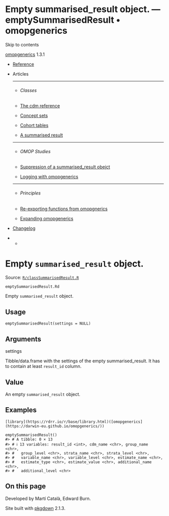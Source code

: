 # Empty summarised_result object. — emptySummarisedResult • omopgenerics

Skip to contents

[omopgenerics](../index.html) 1.3.1

  * [Reference](../reference/index.html)
  * Articles
    * * * *

    * ###### Classes

    * [The cdm reference](../articles/cdm_reference.html)
    * [Concept sets](../articles/codelists.html)
    * [Cohort tables](../articles/cohorts.html)
    * [A summarised result](../articles/summarised_result.html)
    * * * *

    * ###### OMOP Studies

    * [Suppression of a summarised_result obejct](../articles/suppression.html)
    * [Logging with omopgenerics](../articles/logging.html)
    * * * *

    * ###### Principles

    * [Re-exporting functions from omopgnerics](../articles/reexport.html)
    * [Expanding omopgenerics](../articles/expanding_omopgenerics.html)
  * [Changelog](../news/index.html)


  *   * [](https://github.com/darwin-eu/omopgenerics/)



# Empty `summarised_result` object.

Source: [`R/classSummarisedResult.R`](https://github.com/darwin-eu/omopgenerics/blob/v1.3.1/R/classSummarisedResult.R)

`emptySummarisedResult.Rd`

Empty `summarised_result` object.

## Usage
    
    
    emptySummarisedResult(settings = NULL)

## Arguments

settings
    

Tibble/data.frame with the settings of the empty summarised_result. It has to contain at least `result_id` column.

## Value

An empty `summarised_result` object.

## Examples
    
    
    [library](https://rdrr.io/r/base/library.html)([omopgenerics](https://darwin-eu.github.io/omopgenerics/))
    
    emptySummarisedResult()
    #> # A tibble: 0 × 13
    #> # ℹ 13 variables: result_id <int>, cdm_name <chr>, group_name <chr>,
    #> #   group_level <chr>, strata_name <chr>, strata_level <chr>,
    #> #   variable_name <chr>, variable_level <chr>, estimate_name <chr>,
    #> #   estimate_type <chr>, estimate_value <chr>, additional_name <chr>,
    #> #   additional_level <chr>
    
    

## On this page

Developed by Martí Català, Edward Burn.

Site built with [pkgdown](https://pkgdown.r-lib.org/) 2.1.3.
